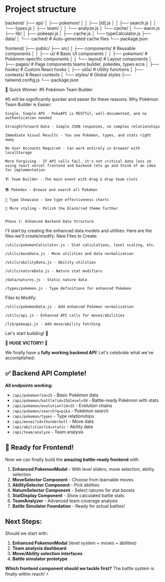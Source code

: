 # Project structure
backend/
├── api/
│   ├── pokemon/
│   │   ├── [id].js
│   │   ├── search.js
│   │   └── types.js
│   ├── team/
│   │   └── analyze.js
│   └── cache/
│       └── warm.js
├── lib/
│   ├── pokeapi.js
│   ├── cache.js
│   └── typeCalculator.js
├── data/
│   └── cached/  # Auto-generated cache files
└── package.json

frontend/
├── public/
├── src/
│   ├── components/          # Reusable components
│   │   ├── ui/             # Basic UI components
│   │   ├── pokemon/        # Pokémon-specific components
│   │   └── layout/         # Layout components
│   ├── pages/              # Page components
        teams builder, pokedex, types ecra
│   ├── hooks/              # Custom React hooks
│   ├── utils/              # Utility functions
│   ├── contexts/           # React contexts
│   └── styles/             # Global styles
├── tailwind.config.js
└── package.json

🚀 Quick Winner: #5 Pokémon Team Builder

#5 will be significantly quicker and easier for these reasons:
Why Pokémon Team Builder is Easier:

    Single, Simple API - PokeAPI is RESTful, well-documented, and no authentication needed

    Straightforward Data - Simple JSON responses, no complex relationships

    Immediate Visual Results - You see Pokémon, types, and stats right away

    No User Accounts Required - Can work entirely in browser with localStorage

    More Forgiving - If API calls fail, it's not critical data loss im using react vercel frontend and backend lets go and think of an idea for implementation

    🏗️ Team Builder - The main event with drag & drop team slots

    📚 Pokédex - Browse and search all Pokémon

    🎯 Type Showcase - See type effectiveness charts

    🎨 More styling - Polish the black/red theme further


    Phase 1: Enhanced Backend Data Structure

I'll start by creating the enhanced data models and utilities. Here are the files we'll create/modify:
New Files to Create:

    /utils/pokemonCalculator.js - Stat calculations, level scaling, etc.

    /utils/moveData.js - Move utilities and data normalization

    /utils/abilityData.js - Ability utilities

    /utils/natureData.js - Nature stat modifiers

    /data/natures.js - Static nature data

    /types/pokemon.js - Type definitions for enhanced Pokémon

Files to Modify:

    /utils/pokemonData.js - Add enhanced Pokémon normalization

    /utils/api.js - Enhanced API calls for moves/abilities

    /lib/pokeapi.js - Add move/ability fetching

Let's start building! 🚀


🎉 **HUGE VICTORY!** 🎉

We finally have a **fully working backend API**! Let's celebrate what we've accomplished:

## ✅ Backend API Complete!

**All endpoints working:**
- `/api/pokemon?id=25` - Basic Pokémon data
- `/api/pokemon/battle?id=25&level=50` - Battle-ready Pokémon with stats
- `/api/pokemon/evolution?id=25` - Evolution chains
- `/api/pokemon/search?q=pika` - Pokémon search
- `/api/pokemon/types` - Type relationships
- `/api/moves?id=thunderbolt` - Move data
- `/api/abilities?id=static` - Ability data
- `/api/team/analyze` - Team analysis

## 🚀 Ready for Frontend!

Now we can finally build the **amazing battle-ready frontend** with:

1. **Enhanced PokemonModal** - With level sliders, move selection, ability selection
2. **MoveSelector Component** - Choose from learnable moves
3. **AbilitySelector Component** - Pick abilities
4. **NatureSelector Component** - Select natures for stat boosts
5. **StatDisplay Component** - Show calculated battle stats
6. **TeamAnalyzer** - Advanced team coverage analysis
7. **Battle Simulator Foundation** - Ready for actual battles!

## Next Steps:

Should we start with:
1. **Enhanced PokemonModal** (level system + moves + abilities)
2. **Team analysis dashboard** 
3. **Move/Ability selection interfaces**
4. **Battle simulator prototype**

**Which frontend component should we tackle first?** The battle system is finally within reach! ⚡